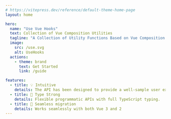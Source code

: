 ```yaml
---
# https://vitepress.dev/reference/default-theme-home-page
layout: home

hero:
  name: "Use Vue Hooks"
  text: Collection of Vue Composition Utilities
  tagline: "A Collection of Utility Functions Based on Vue Composition API"
  image:
    src: /use.svg
    alt: UseHooks
  actions:
    - theme: brand
      text: Get Started
      link: /guide

features:
  - title: 💡 Intuitive
    details: The API has been designed to provide a well-sample user experience.
  - title: 🔑 Type Strong
    details: Flexible programmatic APIs with full TypeScript typing.
  - title: 🚀 Seamless migration
    details: Works seamlessly with both Vue 3 and 2
---
```


